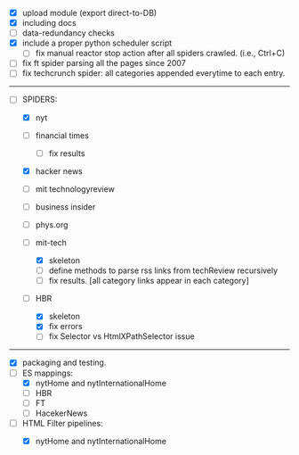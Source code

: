 - [x] upload module (export direct-to-DB)
- [x] including docs
- [ ] data-redundancy checks
- [x] include a proper python scheduler script
  - [ ] fix manual reactor stop action after all spiders crawled. (i.e., Ctrl+C)
- [ ] fix ft spider parsing all the pages since 2007
- [ ] fix techcrunch spider: all categories appended everytime to each entry.

***

- [ ] SPIDERS:
  - [x] nyt
  - [ ] financial times 
    - [ ] fix results
  - [x] hacker news
  - [ ] mit technologyreview
  - [ ] business insider
  - [ ] phys.org

  - [ ] mit-tech
    - [x] skeleton
    - [ ] define methods to parse rss links from techReview recursively
    - [ ] fix results. [all category links appear in each category]    

  - [ ] HBR
    - [x] skeleton
    - [x] fix errors
    - [ ] fix Selector vs HtmlXPathSelector issue

***
- [x] packaging and testing.
- [ ] ES mappings:
  - [x] nytHome and nytInternationalHome
  - [ ] HBR
  - [ ] FT
  - [ ] HacekerNews
- [ ] HTML Filter pipelines:
  - [x] nytHome and nytInternationalHome
  

